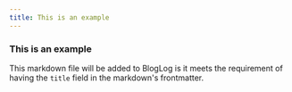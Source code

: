 ```yaml
---
title: This is an example
---
```


### This is an example
This markdown file will be added to BlogLog is it meets the requirement of having the ```title``` field in the markdown's frontmatter.
